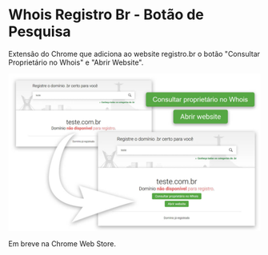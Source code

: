 # Whois Registro Br - Botão de Pesquisa

Extensão do Chrome que adiciona ao website registro.br o botão "Consultar Proprietário no Whois" e "Abrir Website".

![](readme.jpg)

Em breve na Chrome Web Store.
